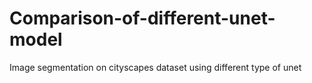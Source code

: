 # Comparison-of-different-unet-model
Image segmentation on cityscapes dataset using different type of unet
